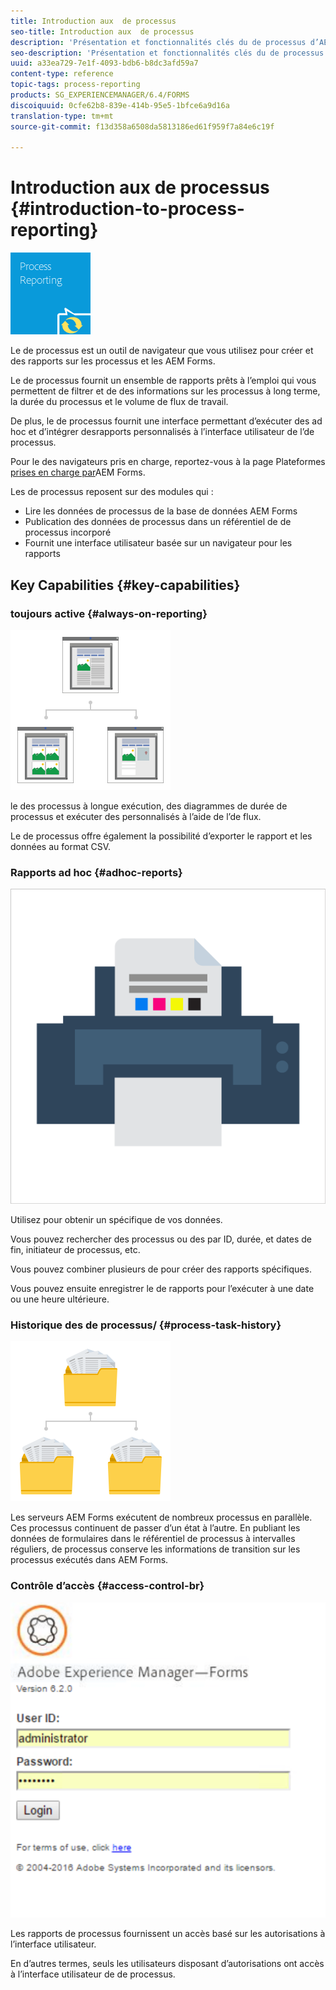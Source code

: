 ```yaml
---
title: Introduction aux  de processus
seo-title: Introduction aux  de processus
description: 'Présentation et fonctionnalités clés du de processus d’AEM Forms sur JEE '
seo-description: 'Présentation et fonctionnalités clés du de processus d’AEM Forms sur JEE '
uuid: a33ea729-7e1f-4093-bdb6-b8dc3afd59a7
content-type: reference
topic-tags: process-reporting
products: SG_EXPERIENCEMANAGER/6.4/FORMS
discoiquuid: 0cfe62b8-839e-414b-95e5-1bfce6a9d16a
translation-type: tm+mt
source-git-commit: f13d358a6508da5813186ed61f959f7a84e6c19f

---
```



# Introduction aux  de processus {#introduction-to-process-reporting}

![process-](assets/process-reporting.png)

Le  de processus est un outil de navigateur que vous utilisez pour créer et des rapports  sur les processus et les  AEM Forms.

Le de processus fournit un ensemble de rapports prêts à l’emploi qui vous permettent de filtrer et de des informations sur les processus à long terme, la durée du processus et le volume de flux de travail.

De plus, le de processus fournit une interface permettant d’exécuter des  ad hoc et d’intégrer desrapports personnalisés à l’interface utilisateur de l’de processus.

Pour le  des navigateurs pris en charge, reportez-vous à la page Plateformes [prises en charge par](/help/forms/using/aem-forms-jee-supported-platforms.md)AEM Forms.

Les  de processus reposent sur des modules qui :

* Lire les données de processus de la base de données AEM Forms
* Publication des données de processus dans un référentiel de de processus incorporé 
* Fournit une interface utilisateur basée sur un navigateur pour les rapports 

## Key Capabilities {#key-capabilities}

###  toujours active {#always-on-reporting}

![gestion de site](assets/site-management.png)

 le des processus à longue exécution, des diagrammes de durée de processus et exécuter des personnalisés à l’aide de l’de flux.

Le de processus offre également la possibilité d’exporter le rapport et les données  au format CSV.

### Rapports ad hoc {#adhoc-reports}

![impression et couleur](assets/print-&-colour.png)

Utilisez  pour obtenir un spécifique de vos données.

Vous pouvez rechercher des processus ou des  par ID, durée, et dates de fin, initiateur de processus, etc.

Vous pouvez combiner plusieurs  de pour créer des rapports spécifiques.

Vous pouvez ensuite enregistrer le de rapports pour l’exécuter à une date ou une heure ultérieure.

### Historique des  de processus/ {#process-task-history}

![gestion de fichiers](assets/file-management.png)

Les serveurs AEM Forms exécutent de nombreux processus en parallèle. Ces processus continuent de passer d’un état à l’autre. En publiant les données de formulaires dans le référentiel  de processus à intervalles réguliers,  de processus conserve les informations de transition sur les processus exécutés dans AEM Forms.

### Contrôle d’accès {#access-control-br}

![sans titre](assets/untitled.png)

Les rapports de processus fournissent un accès basé sur les autorisations à l’interface utilisateur.

En d’autres termes, seuls les utilisateurs disposant d’autorisations  ont accès à l’interface utilisateur de  de processus.


